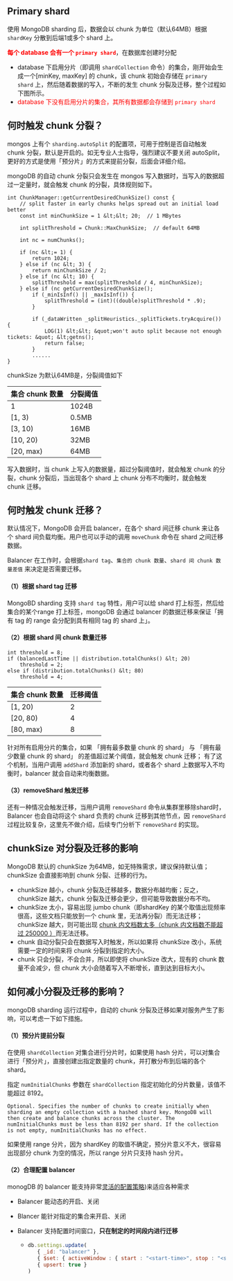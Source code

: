 ## Primary shard

使用 MongoDB sharding 后，数据会以 chunk 为单位（默认64MB）根据 `shardKey` 分散到后端1或多个 shard 上。

<font color="red">**每个 database 会有一个 `primary shard`**</font>，在数据库创建时分配

- database 下启用分片（即调用 `shardCollection` 命令）的集合，刚开始会生成一个[minKey, maxKey] 的 chunk，该 chunk 初始会存储在 `primary shard` 上，然后随着数据的写入，不断的发生 chunk 分裂及迁移，整个过程如下图所示。
- <font color="red">database 下没有启用分片的集合，其所有数据都会存储到  `primary shard`</font>

## 何时触发 chunk 分裂？

mongos 上有个 `sharding.autoSplit` 的配置项，可用于控制是否自动触发 chunk 分裂，默认是开启的。如无专业人士指导，强烈建议不要关闭 autoSplit，更好的方式是使用「预分片」的方式来提前分裂，后面会详细介绍。

mongoDB 的自动 chunk 分裂只会发生在 mongos 写入数据时，当写入的数据超过一定量时，就会触发 chunk 的分裂，具体规则如下。

```
int ChunkManager::getCurrentDesiredChunkSize() const {
    // split faster in early chunks helps spread out an initial load better
    const int minChunkSize = 1 &lt;&lt; 20;  // 1 MBytes

    int splitThreshold = Chunk::MaxChunkSize;  // default 64MB

    int nc = numChunks();

    if (nc &lt;= 1) {
        return 1024;
    } else if (nc &lt; 3) {
        return minChunkSize / 2;
    } else if (nc &lt; 10) {
        splitThreshold = max(splitThreshold / 4, minChunkSize);
    } else if (nc getCurrentDesiredChunkSize();
        if (_minIsInf() || _maxIsInf()) {
            splitThreshold = (int)((double)splitThreshold * .9);
        }

        if (_dataWritten _splitHeuristics._splitTickets.tryAcquire()) {
            LOG(1) &lt;&lt; &quot;won't auto split because not enough tickets: &quot; &lt;getns();
            return false;
        }
        ......
}
```

chunkSize 为默认64MB是，分裂阈值如下

| 集合 chunk 数量 | 分裂阈值 |
| --------------- | -------- |
| 1               | 1024B    |
| [1, 3)          | 0.5MB    |
| [3, 10)         | 16MB     |
| [10, 20)        | 32MB     |
| [20, max)       | 64MB     |

写入数据时，当 chunk 上写入的数据量，超过分裂阈值时，就会触发 chunk 的分裂，chunk 分裂后，当出现各个 shard 上 chunk 分布不均衡时，就会触发 chunk 迁移。

## 何时触发 chunk 迁移？

默认情况下，MongoDB 会开启 balancer，在各个 shard 间迁移 chunk 来让各个 shard 间负载均衡。用户也可以手动的调用 `moveChunk` 命令在 shard 之间迁移数据。

Balancer 在工作时，会根据`shard tag`、`集合的 chunk 数量`、`shard 间 chunk 数量差值` 来决定是否需要迁移。

#### （1）根据 shard tag 迁移

MongoBD sharding 支持 `shard tag` 特性，用户可以给 shard 打上标签，然后给集合的某个range 打上标签，mongoDB 会通过 balancer 的数据迁移来保证「拥有 tag 的 range 会分配到具有相同 tag 的 shard 上」。

#### （2）根据 shard 间 chunk 数量迁移

```
int threshold = 8;
if (balancedLastTime || distribution.totalChunks() &lt; 20)
    threshold = 2;
else if (distribution.totalChunks() &lt; 80)
    threshold = 4;
```

| 集合 chunk 数量 | 迁移阈值 |
| --------------- | -------- |
| [1, 20)         | 2        |
| [20, 80)        | 4        |
| [80, max)       | 8        |

针对所有启用分片的集合，如果 「拥有最多数量 chunk 的 shard」 与 「拥有最少数量 chunk 的 shard」 的差值超过某个阈值，就会触发 chunk 迁移； 有了这个机制，当用户调用 `addShard` 添加新的 shard，或者各个 shard 上数据写入不均衡时，balancer 就会自动来均衡数据。

#### （3）removeShard 触发迁移

还有一种情况会触发迁移，当用户调用  `removeShard` 命令从集群里移除shard时，Balancer 也会自动将这个 shard 负责的 chunk 迁移到其他节点，因 `removeShard` 过程比较复杂，这里先不做介绍，后续专门分析下 `removeShard` 的实现。

## chunkSize 对分裂及迁移的影响

MongoDB 默认的 chunkSize 为64MB，如无特殊需求，建议保持默认值；chunkSize 会直接影响到 chunk 分裂、迁移的行为。

- chunkSize 越小，chunk 分裂及迁移越多，数据分布越均衡；反之，chunkSize 越大，chunk 分裂及迁移会更少，但可能导致数据分布不均。
- chunkSize 太小，容易出现 jumbo chunk（即shardKey 的某个取值出现频率很高，这些文档只能放到一个 chunk 里，无法再分裂）而无法迁移；chunkSize 越大，则可能出现 [chunk 内文档数太多（chunk 内文档数不能超过 250000 ）](https://docs.mongodb.com/manual/reference/limits/#Maximum-Number-of-Documents-Per-Chunk-to-Migrate)而无法迁移。
- chunk 自动分裂只会在数据写入时触发，所以如果将 chunkSize 改小，系统需要一定的时间来将 chunk 分裂到指定的大小。
- chunk 只会分裂，不会合并，所以即使将 chunkSize 改大，现有的 chunk 数量不会减少，但 chunk 大小会随着写入不断增长，直到达到目标大小。

## 如何减小分裂及迁移的影响？

mongoDB sharding 运行过程中，自动的 chunk 分裂及迁移如果对服务产生了影响，可以考虑一下如下措施。

#### （1）预分片提前分裂

在使用 `shardCollection` 对集合进行分片时，如果使用 hash 分片，可以对集合进行「预分片」，直接创建出指定数量的 chunk，并打散分布到后端的各个 shard。

指定 `numInitialChunks` 参数在 `shardCollection` 指定初始化的分片数量，该值不能超过 8192。

```
Optional. Specifies the number of chunks to create initially when sharding an empty collection with a hashed shard key. MongoDB will then create and balance chunks across the cluster. The numInitialChunks must be less than 8192 per shard. If the collection is not empty, numInitialChunks has no effect.
```

如果使用 range 分片，因为 shardKey 的取值不确定，预分片意义不大，很容易出现部分 chunk 为空的情况，所以 range 分片只支持 hash 分片。

#### （2）合理配置 balancer

monogDB 的 balancer 能支持非常[灵活的配置策略](https://docs.mongodb.com/manual/tutorial/manage-sharded-cluster-balancer/index.html))来适应各种需求

- Balancer 能动态的开启、关闭

- Blancer 能针对指定的集合来开启、关闭

- Balancer 支持配置时间窗口，**只在制定的时间段内进行迁移**

  - ```javascript
    db.settings.update(
       { _id: "balancer" },
       { $set: { activeWindow : { start : "<start-time>", stop : "<stop-time>" } } },
       { upsert: true }
    )
    ```